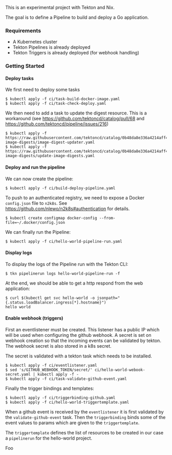 This is an experimental project with Tekton and Nix.

The goal is to define a Pipeline to build and deploy a Go application.

### Requirements

- A Kubernetes cluster
- Tekton Pipelines is already deployed
- Tekton Triggers is already deployed (for webhook handling)

### Getting Started

#### Deploy tasks

We first need to deploy some tasks
```
$ kubectl apply -f ci/task-build-docker-image.yaml
$ kubectl apply -f ci/task-check-deploy.yaml
```

We then need to add a task to update the digest resource. This is a
workaround (see https://github.com/tektoncd/catalog/pull/68 and
https://github.com/tektoncd/pipeline/issues/216)

```
$ kubectl apply -f https://raw.githubusercontent.com/tektoncd/catalog/0b48da8e336a4214aff46af242658dc056199b1c/update-image-digests/image-digest-updater.yaml
$ kubectl apply -f https://raw.githubusercontent.com/tektoncd/catalog/0b48da8e336a4214aff46af242658dc056199b1c/update-image-digests/update-image-digests.yaml
```

#### Deploy and run the pipeline

We can now create the pipeline:

```
$ kubectl apply -f ci/build-deploy-pipeline.yaml
```

To push to an authenticated registry, we need to expose a Docker
`config.json` file to `n2k8s`. See
https://github.com/nlewo/n2k8s#authentication for details.

```
$ kubectl create configmap docker-config --from-file=~/.docker/config.json
```

We can finally run the Pipeline:
```
$ kubectl apply -f ci/hello-world-pipeline-run.yaml
```

#### Display logs

To display the logs of the Pipeline run with the Tekton CLI:
```
$ tkn pipelinerun logs hello-world-pipeline-run -f
```

At the end, we should be able to get a http respond from the web
application:

```
$ curl $(kubectl get svc hello-world -o jsonpath="{.status.loadBalancer.ingress[*].hostname}")
hello world
```

#### Enable webhook (triggers)

First an eventlistener must be created. This listener has a public IP which
will be used when configuring the github webhook. A secret is set on webhook creation
so that the incoming events can be validated by tekton. The webhook secret is also stored
in a k8s secret.

The secret is validated with a tekton task which needs to be installed.

```
$ kubectl apply -f ci/eventlistener.yaml
$ sed 's/GITHUB_WEBHOOK_TOKEN/secret/' ci/hello-world-webook-secret.yaml | kubectl apply -f -
$ kubectl apply -f ci/task-validate-github-event.yaml
```

Finally the trigger bindings and templates:

```
$ kubectl apply -f ci/triggerbinding-github.yaml
$ kubectl apply -f ci/hello-world-triggertemplate.yaml
```

When a github event is received by the `eventlistener` it is first validated by
the `validate-github-event` task. Then the `triggerbinding` binds some of the
event values to params which are given to the `triggertemplate`.

The `triggertemplate` defines the list of resources to be created in our case a
`pipelinerun` for the hello-world project.

Foo
